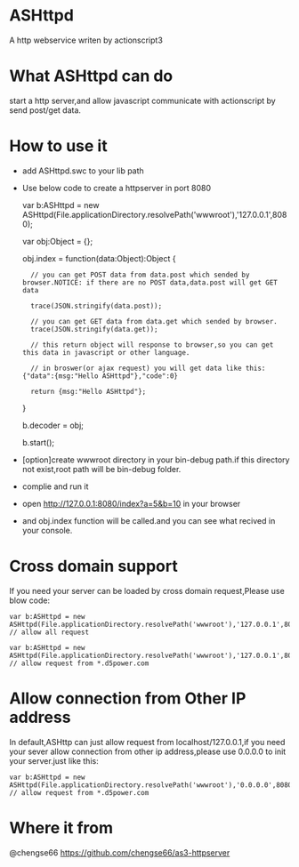 # ASHttpd
A http webservice writen by actionscript3

# What ASHttpd can do
start a http server,and allow javascript communicate with actionscript by send post/get data.

# How to use it
- add ASHttpd.swc to your lib path
- Use below code to create a httpserver in port 8080
    

    var b:ASHttpd = new ASHttpd(File.applicationDirectory.resolvePath('wwwroot'),'127.0.0.1',8080);
    
    var obj:Object = {};
    
    obj.index = function(data:Object):Object
    {
    
        // you can get POST data from data.post which sended by browser.NOTICE: if there are no POST data,data.post will get GET data
        
        trace(JSON.stringify(data.post));
        
        // you can get GET data from data.get which sended by browser.
        trace(JSON.stringify(data.get));
        
        // this return object will response to browser,so you can get this data in javascript or other language.
        
        // in broswer(or ajax request) you will get data like this:{"data":{msg:"Hello ASHttpd"},"code":0}
        
        return {msg:"Hello ASHttpd"};
        
    }

    b.decoder = obj;
    
    b.start();


- [option]create wwwroot directory in your bin-debug path.if this directory not exist,root path will be bin-debug folder.
- complie and run it
- open http://127.0.0.1:8080/index?a=5&b=10 in your browser
- and obj.index function will be called.and you can see what recived in your console.

# Cross domain support
If you need your server can be loaded by cross domain request,Please use blow code:
    
    var b:ASHttpd = new ASHttpd(File.applicationDirectory.resolvePath('wwwroot'),'127.0.0.1',8080,'*'); // allow all request
    
    var b:ASHttpd = new ASHttpd(File.applicationDirectory.resolvePath('wwwroot'),'127.0.0.1',8080),'*.d5power.com'); // allow request from *.d5power.com
    
    
# Allow connection from Other IP address
In default,ASHttp can just allow request from localhost/127.0.0.1,if you need your sever allow connection from other ip address,please use 0.0.0.0 to init your server.just like this:
    
    var b:ASHttpd = new ASHttpd(File.applicationDirectory.resolvePath('wwwroot'),'0.0.0.0',8080),'*.d5power.com'); // allow request from *.d5power.com
    
# Where it from

@chengse66 https://github.com/chengse66/as3-httpserver

